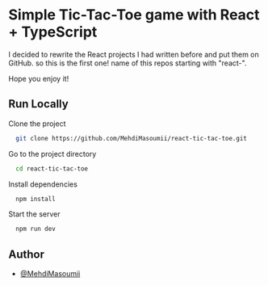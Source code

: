 
# Simple Tic-Tac-Toe game with React + TypeScript

I decided to rewrite the React projects I had written before and put them on GitHub.
so this is the first one!
name of this repos starting with "react-".


Hope you enjoy it!


## Run Locally

Clone the project

```bash
  git clone https://github.com/MehdiMasoumii/react-tic-tac-toe.git
```

Go to the project directory

```bash
  cd react-tic-tac-toe
```

Install dependencies

```bash
  npm install
```

Start the server

```bash
  npm run dev
```


## Author

- [@MehdiMasoumii](https://www.github.com/MehdiMasoumii)

